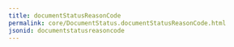 ```yaml
---
title: documentStatusReasonCode
permalink: core/DocumentStatus.documentStatusReasonCode.html
jsonid: documentstatusreasoncode
---
```

